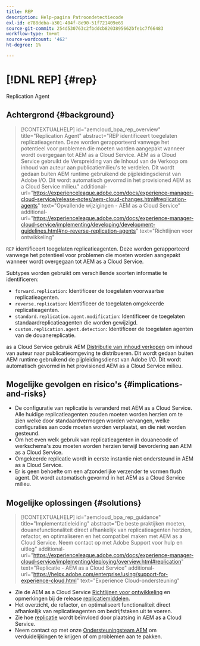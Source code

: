 ```yaml
---
title: REP
description: Help-pagina Patroondetectiecode
exl-id: e788deba-a301-404f-8e90-51f721409e69
source-git-commit: 254d530763c2fbddcb8203895662bfe1c7f66483
workflow-type: tm+mt
source-wordcount: '462'
ht-degree: 1%

---
```


# [!DNL REP] {#rep}

Replication Agent

## Achtergrond {#background}

>[!CONTEXTUALHELP]
>id="aemcloud_bpa_rep_overview"
>title="Replication Agent"
>abstract="REP identificeert toegelaten replicatieagenten. Deze worden gerapporteerd vanwege het potentieel voor problemen die moeten worden aangepakt wanneer wordt overgegaan tot AEM as a Cloud Service. AEM as a Cloud Service gebruikt de Verspreiding van de Inhoud van de Verkoop om inhoud van auteur aan publicatiemilieu&#39;s te verdelen. Dit wordt gedaan buiten AEM runtime gebruikend de pijpleidingsdienst van Adobe I/O. Dit wordt automatisch gevormd in het provisioned AEM as a Cloud Service milieu."
>additional-url="https://experienceleague.adobe.com/docs/experience-manager-cloud-service/release-notes/aem-cloud-changes.html#replication-agents" text="Opvallende wijzigingen - AEM as a Cloud Service"
>additional-url="https://experienceleague.adobe.com/docs/experience-manager-cloud-service/implementing/developing/development-guidelines.html#no-reverse-replication-agents" text="Richtlijnen voor ontwikkeling"

`REP` identificeert toegelaten replicatieagenten. Deze worden gerapporteerd vanwege het potentieel voor problemen die moeten worden aangepakt wanneer wordt overgegaan tot AEM as a Cloud Service.

Subtypes worden gebruikt om verschillende soorten informatie te identificeren:

* `forward.replication`: Identificeer de toegelaten voorwaartse replicatieagenten.
* `reverse.replication`: Identificeer de toegelaten omgekeerde replicatieagenten.
* `standard.replication.agent.modification`: Identificeer de toegelaten standaardreplicatieagenten die worden gewijzigd.
* `custom.replication.agent.detection`: Identificeer de toegelaten agenten van de douanereplicatie.

as a Cloud Service gebruik AEM [Distributie van inhoud verkopen](https://sling.apache.org/documentation/bundles/content-distribution.html) om inhoud van auteur naar publicatieomgeving te distribueren. Dit wordt gedaan buiten AEM runtime gebruikend de pijpleidingsdienst van Adobe I/O. Dit wordt automatisch gevormd in het provisioned AEM as a Cloud Service milieu.

## Mogelijke gevolgen en risico&#39;s {#implications-and-risks}

* De configuratie van replicatie is veranderd met AEM as a Cloud Service. Alle huidige replicatieagenten zouden moeten worden herzien om te zien welke door standaardvermogen worden vervangen, welke configuraties aan code moeten worden verplaatst, en die niet worden gesteund.
* Om het even welk gebruik van replicatieagenten in douanecode of werkschema&#39;s zou moeten worden herzien terwijl bevordering aan AEM as a Cloud Service.
* Omgekeerde replicatie wordt in eerste instantie niet ondersteund in AEM as a Cloud Service.
* Er is geen behoefte om een afzonderlijke verzender te vormen flush agent. Dit wordt automatisch gevormd in het AEM as a Cloud Service milieu.

## Mogelijke oplossingen {#solutions}

>[!CONTEXTUALHELP]
>id="aemcloud_bpa_rep_guidance"
>title="Implementatieleiding"
>abstract="De beste praktijken moeten, douanefunctionaliteit direct afhankelijk van replicatieagenten herzien, refactor, en optimaliseren en het compatibel maken met AEM as a Cloud Service. Neem contact op met Adobe Support voor hulp en uitleg"
>additional-url="https://experienceleague.adobe.com/docs/experience-manager-cloud-service/implementing/deploying/overview.html#replication" text="Replicatie - AEM as a Cloud Service"
>additional-url="https://helpx.adobe.com/enterprise/using/support-for-experience-cloud.html" text="Experience Cloud-ondersteuning"

* Zie de AEM as a Cloud Service [Richtlijnen voor ontwikkeling](https://experienceleague.adobe.com/docs/experience-manager-cloud-service/implementing/developing/development-guidelines.html#no-reverse-replication-agents) en opmerkingen bij de release [replicatiemiddelen](https://experienceleague.adobe.com/docs/experience-manager-cloud-service/release-notes/aem-cloud-changes.html#replication-agents).
* Het overzicht, de refactor, en optimaliseert functionaliteit direct afhankelijk van replicatieagenten om bedrijfstaken uit te voeren.
* Zie hoe [replicatie](https://experienceleague.adobe.com/docs/experience-manager-cloud-service/implementing/deploying/overview.html#replication) wordt beïnvloed door plaatsing in AEM as a Cloud Service.
* Neem contact op met onze [Ondersteuningsteam AEM](https://helpx.adobe.com/enterprise/using/support-for-experience-cloud.html) om verduidelijkingen te krijgen of om problemen aan te pakken.
